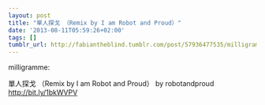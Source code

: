 ```yaml
---
layout: post
title: "單人探戈 （Remix by I am Robot and Proud）"
date: '2013-08-11T05:59:26+02:00'
tags: []
tumblr_url: http://fabiantheblind.tumblr.com/post/57936477535/milligramme-remix-by-i-am-robot-and
---
```

milligramme:

單人探戈 （Remix by I am Robot and Proud） by robotandproud http://bit.ly/1bkWVPV
